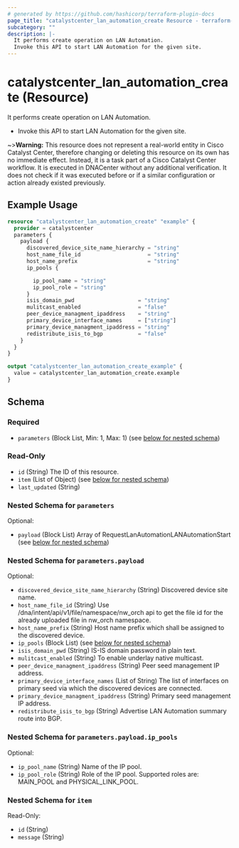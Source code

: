 ```yaml
---
# generated by https://github.com/hashicorp/terraform-plugin-docs
page_title: "catalystcenter_lan_automation_create Resource - terraform-provider-catalystcenter"
subcategory: ""
description: |-
  It performs create operation on LAN Automation.
  Invoke this API to start LAN Automation for the given site.
---
```


# catalystcenter_lan_automation_create (Resource)

It performs create operation on LAN Automation.

- Invoke this API to start LAN Automation for the given site.



~>**Warning:**
This resource does not represent a real-world entity in Cisco Catalyst Center, therefore changing or deleting this resource on its own has no immediate effect.
Instead, it is a task part of a Cisco Catalyst Center workflow. It is executed in DNACenter without any additional verification. It does not check if it was executed before or if a similar configuration or action already existed previously.

## Example Usage

```terraform
resource "catalystcenter_lan_automation_create" "example" {
  provider = catalystcenter
  parameters {
    payload {
      discovered_device_site_name_hierarchy = "string"
      host_name_file_id                     = "string"
      host_name_prefix                      = "string"
      ip_pools {

        ip_pool_name = "string"
        ip_pool_role = "string"
      }
      isis_domain_pwd                    = "string"
      mulitcast_enabled                  = "false"
      peer_device_managment_ipaddress    = "string"
      primary_device_interface_names     = ["string"]
      primary_device_managment_ipaddress = "string"
      redistribute_isis_to_bgp           = "false"
    }
  }
}

output "catalystcenter_lan_automation_create_example" {
  value = catalystcenter_lan_automation_create.example
}
```

<!-- schema generated by tfplugindocs -->
## Schema

### Required

- `parameters` (Block List, Min: 1, Max: 1) (see [below for nested schema](#nestedblock--parameters))

### Read-Only

- `id` (String) The ID of this resource.
- `item` (List of Object) (see [below for nested schema](#nestedatt--item))
- `last_updated` (String)

<a id="nestedblock--parameters"></a>
### Nested Schema for `parameters`

Optional:

- `payload` (Block List) Array of RequestLanAutomationLANAutomationStart (see [below for nested schema](#nestedblock--parameters--payload))

<a id="nestedblock--parameters--payload"></a>
### Nested Schema for `parameters.payload`

Optional:

- `discovered_device_site_name_hierarchy` (String) Discovered device site name.
- `host_name_file_id` (String) Use /dna/intent/api/v1/file/namespace/nw_orch api to get the file id for the already uploaded file in nw_orch namespace.
- `host_name_prefix` (String) Host name prefix which shall be assigned to the discovered device.
- `ip_pools` (Block List) (see [below for nested schema](#nestedblock--parameters--payload--ip_pools))
- `isis_domain_pwd` (String) IS-IS domain password in plain text.
- `mulitcast_enabled` (String) To enable underlay native multicast.
- `peer_device_managment_ipaddress` (String) Peer seed management IP address.
- `primary_device_interface_names` (List of String) The list of interfaces on primary seed via which the discovered devices are connected.
- `primary_device_managment_ipaddress` (String) Primary seed management IP address.
- `redistribute_isis_to_bgp` (String) Advertise LAN Automation summary route into BGP.

<a id="nestedblock--parameters--payload--ip_pools"></a>
### Nested Schema for `parameters.payload.ip_pools`

Optional:

- `ip_pool_name` (String) Name of the IP pool.
- `ip_pool_role` (String) Role of the IP pool. Supported roles are: MAIN_POOL and PHYSICAL_LINK_POOL.




<a id="nestedatt--item"></a>
### Nested Schema for `item`

Read-Only:

- `id` (String)
- `message` (String)
